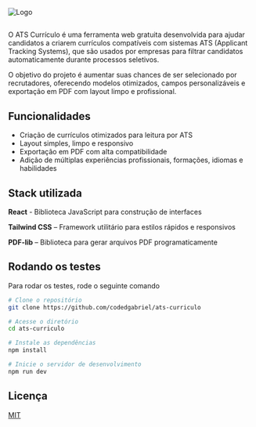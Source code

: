 
![Logo](https://raw.githubusercontent.com/codedgabriel/ats-curriculo/refs/heads/main/public/logoats.png)

## 

O ATS Currículo é uma ferramenta web gratuita desenvolvida para ajudar candidatos a criarem currículos compatíveis com sistemas ATS (Applicant Tracking Systems), que são usados por empresas para filtrar candidatos automaticamente durante processos seletivos.

O objetivo do projeto é aumentar suas chances de ser selecionado por recrutadores, oferecendo modelos otimizados, campos personalizáveis e exportação em PDF com layout limpo e profissional.



## Funcionalidades

- Criação de currículos otimizados para leitura por ATS
- Layout simples, limpo e responsivo
- Exportação em PDF com alta compatibilidade
- Adição de múltiplas experiências profissionais, formações, idiomas e habilidades


## Stack utilizada

**React** - Biblioteca JavaScript para construção de interfaces

**Tailwind CSS** – Framework utilitário para estilos rápidos e responsivos

**PDF-lib** – Biblioteca para gerar arquivos PDF programaticamente



## Rodando os testes

Para rodar os testes, rode o seguinte comando

```bash
# Clone o repositório
git clone https://github.com/codedgabriel/ats-curriculo

# Acesse o diretório
cd ats-curriculo

# Instale as dependências
npm install

# Inicie o servidor de desenvolvimento
npm run dev
```


## Licença

[MIT](https://choosealicense.com/licenses/mit/)

